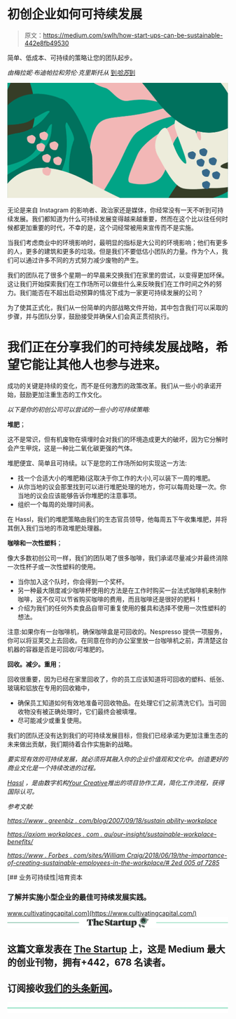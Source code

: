 # 初创企业如何可持续发展

> 原文：<https://medium.com/swlh/how-start-ups-can-be-sustainable-442e8fb49530>

简单、低成本、可持续的策略让您的团队起步。

*由梅拉妮·布迪帕拉和劳伦·克里斯托从* [到*哈苏*到](http://hassl.co)

![](img/5bb9d407c2b8aa0ad3afac5a4fad379f.png)

无论是来自 Instagram 的影响者、政治家还是媒体，你经常没有一天不听到可持续发展。我们都知道为什么可持续发展变得越来越重要，然而在这个比以往任何时候都更加重要的时代，不幸的是，这个词经常被用来宣传而不是实施。

当我们考虑商业中的环境影响时，最明显的指标是大公司的环境影响；他们有更多的人，更多的建筑和更多的垃圾。但是我们不要低估小团队的力量。作为个人，我们可以通过许多不同的方式努力减少废物的产生。

我们的团队花了很多个星期一的早晨来交换我们在家里的尝试，以变得更加环保。这让我们开始探索我们在工作场所可以做些什么来反映我们在工作时间之外的努力。我们能否在不超出启动预算的情况下成为一家更可持续发展的公司？

为了使其正式化，我们从一份简单的内部战略文件开始，其中包含我们可以采取的步骤，并与团队分享，鼓励接受并确保人们会真正贯彻执行。

# 我们正在分享我们的可持续发展战略，希望它能让其他人也参与进来。

成功的关键是持续的变化，而不是任何激烈的政策改革。我们从一些小的承诺开始，鼓励更加注重生态的工作文化。

*以下是你的初创公司可以尝试的一些小的可持续策略:*

**堆肥**；

这不是常识，但有机废物在填埋时会对我们的环境造成更大的破坏，因为它分解时会产生甲烷，这是一种比二氧化碳更强的气体。

堆肥便宜、简单且可持续。以下是您的工作场所如何实现这一方法:

*   找一个合适大小的堆肥箱(这取决于你工作的大小),可以装下一周的堆肥。
*   从你当地的议会那里找到可以进行堆肥处理的地方，你可以每周处理一次。你当地的议会应该能够告诉你堆肥的注意事项。
*   组织一个每周的处理时间表。

在 Hassl，我们的堆肥策略由我们的生态官员领导，他每周五下午收集堆肥，并将其倒入我们当地的市政堆肥处理器。

**咖啡和一次性塑料**；

像大多数初创公司一样，我们的团队喝了很多咖啡，我们承诺尽量减少并最终消除一次性杯子或一次性塑料的使用。

*   当你加入这个队时，你会得到一个奖杯。
*   另一种最大限度减少咖啡杯使用的方法是在工作时购买一台法式咖啡机来制作咖啡，这不仅可以节省购买咖啡的费用，而且咖啡还是很好的肥料！
*   介绍为我们的任何外卖食品自带可重复使用的餐具和选择不使用一次性塑料的想法。

注意:如果你有一台咖啡机，确保咖啡盒是可回收的。Nespresso 提供一项服务，你可以将豆荚交上去回收。在同意在你的办公室里放一台咖啡机之前，弄清楚这台机器的容器是否是可回收/可堆肥的。

**回收。减少。重用**；

回收很重要，因为已经在家里回收了，你的员工应该知道将可回收的塑料、纸张、玻璃和铝放在专用的回收箱中，

*   确保员工知道如何有效地准备可回收物品。在处理它们之前清洗它们。当可回收物没有被正确处理时，它们最终会被填埋。
*   尽可能减少或重复使用。

我们的团队还没有达到我们的可持续发展目标，但我们已经承诺为更加注重生态的未来做出贡献，我们期待着合作实施新的战略。

*要实现有效的可持续发展，就必须将其融入你的企业价值观和文化中。创造更好的商业文化是一个持续改进的过程。*

[*Hassl*](http://hassl.co) *，是由数字机构*[*Your Creative*](http://yourcreative.com.au)*推出的项目协作工具，简化工作流程，获得国际认可。*

*参考文献:*

[*https://www . greenbiz . com/blog/2007/09/18/sustain ability-workplace*](https://www.greenbiz.com/blog/2007/09/18/sustainability-workplace)

[*https://axiom workplaces . com . au/our-insight/sustainable-workplace-benefits/*](https://axiomworkplaces.com.au/our-insight/sustainable-workplace-benefits/)

[*https://www . Forbes . com/sites/William Craig/2018/06/19/the-importance-of-creating-sustainable-employees-in-the-workplace/# 2ed 005 af 7285*](https://www.forbes.com/sites/williamcraig/2018/06/19/the-importance-of-creating-sustainable-employees-in-the-workplace/#2ed005af7285)

[](https://www.cultivatingcapital.com/) [## 业务可持续性|培育资本

### 了解并实施小型企业的最佳可持续发展实践。

www.cultivatingcapital.com](https://www.cultivatingcapital.com/) [![](img/308a8d84fb9b2fab43d66c117fcc4bb4.png)](https://medium.com/swlh)

## 这篇文章发表在 [The Startup](https://medium.com/swlh) 上，这是 Medium 最大的创业刊物，拥有+442，678 名读者。

## 订阅接收[我们的头条新闻](https://growthsupply.com/the-startup-newsletter/)。

[![](img/b0164736ea17a63403e660de5dedf91a.png)](https://medium.com/swlh)
